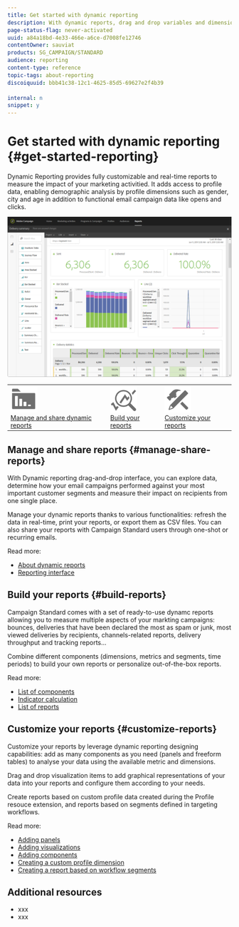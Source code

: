 ```yaml
---
title: Get started with dynamic reporting
description: With dynamic reports, drag and drop variables and dimensions into your freeform environment and analyze the success of your campaigns.
page-status-flag: never-activated
uuid: a84a18bd-4e33-466e-a6ce-d7008fe12746
contentOwner: sauviat
products: SG_CAMPAIGN/STANDARD
audience: reporting
content-type: reference
topic-tags: about-reporting
discoiquuid: bbb41c38-12c1-4625-85d5-69627e2f4b39

internal: n
snippet: y
---
```


# Get started with dynamic reporting {#get-started-reporting}

Dynamic Reporting provides fully customizable and real-time reports to measure the impact of your marketing activitied. It adds access to profile data, enabling demographic analysis by profile dimensions such as gender, city and age in addition to functional email campaign data like opens and clicks.

![](assets/dynamic_report_intro.png)

<table>
<tr><td><a href="#manage-share-reports"><img src="assets/do-not-localize/icon_manage.svg" width="60px"><br/>Manage and share dynamic reports</a></td><td><a href="#build-reports"><img src="assets/do-not-localize/icon_build.svg" width="60px"><br>Build your reports</a></td><td><a href="#customize-reports"><img src="assets/do-not-localize/icon_customize.svg" width="60px"><br/>Customize your reports</a></td></tr>
</table>

## Manage and share reports {#manage-share-reports}

With Dynamic reporting drag-and-drop interface, you can explore data, determine how your email campaigns performed against your most important customer segments and measure their impact on recipients from one single place.

Manage your dynamic reports thanks to various functionalities: refresh the data in real-time, print your reports, or export them as CSV files. You can also share your reports with Campaign Standard users through one-shot or recurring emails.

Read more:

* [About dynamic reports](../../reporting/using/about-dynamic-reports.md)
* [Reporting interface](../../reporting/using/reporting-interface.md)

## Build your reports {#build-reports}

Campaign Standard comes with a set of ready-to-use dynamc reports allowing you to measure multiple aspects of your markting campaigns: bounces, deliveries that have been declared the most as spam or junk, most viewed deliveries by recipients, channels-related reports, delivery throughput  and tracking reports...

Combine different components (dimensions, metrics and segments, time periods) to build your own reports or personalize out-of-the-box reports.

Read more:

* [List of components](../../reporting/using/list-of-components-.md)
* [Indicator calculation](../../reporting/using/indicator-calculation.md)
* [List of reports](../../reporting/using/defining-the-report-period.md)

## Customize your reports {#customize-reports}

Customize your reports by leverage dynamic reporting designing capabilities: add as many components as you need (panels and freeform tables) to analyse your data using the available metric and dimensions.

Drag and drop visualization items to add graphical representations of your data into your reports and configure them according to your needs.

Create reports based on custom profile data created during the Profile resouce extension, and reports based on segments defined in targeting workflows.

Read more:

* [Adding panels](../../reporting/using/adding-panels.md)
* [Adding visualizations](../../reporting/using/adding-visualizations.md)
* [Adding components](../../reporting/using/adding-components.md)
* [Creating a custom profile dimension](../../reporting/using/creating-a-custom-profile-dimension.md)
* [Creating a report based on workflow segments](../../reporting/using/creating-a-report-workflow-segment.md)

## Additional resources

* xxx
* xxx
